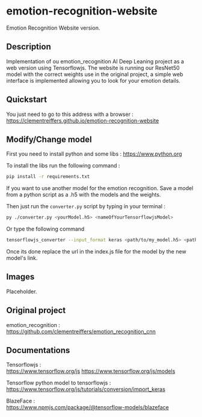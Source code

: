 # emotion-recognition-website

Emotion Recognition Website version.

## Description

Implementation of ou emotion_recognition AI Deep Leaning project as a web version using Tensorflowjs.
The website is running our ResNet50 model with the correct weights use in the original project, a simple web interface is implemented allowing you to look for your emotion details.

## Quickstart

You just need to go to this address with a browser :  
<https://clementreiffers.github.io/emotion-recognition-website>

## Modify/Change model

First you need to install python and some libs :
<https://www.python.org>

To install the libs run the following command :
```bash
pip install -r requirements.txt
```

If you want to use another model for the emotion recognition. Save a model from a python script as a .h5 with the models and the weights.

Then just run the `converter.py` script by typing in your terminal :

```bash
py ./converter.py <yourModel.h5> <nameOfYourTensorflowjsModel> 
```

Or type the following command

```bash 
tensorflowjs_converter --input_format keras <path/to/my_model.h5> <path/to/tfjs_target_dir>
```

Once its done replace the url in the index.js file for the model by the new model's link.

## Images

Placeholder.

## Original project

emotion_recognition :  
<https://github.com/clementreiffers/emotion_recognition_cnn>

## Documentations

Tensorflowjs :  
<https://www.tensorflow.org/js>
<https://www.tensorflow.org/js/models>

Tensorflow python model to tensorflowjs :  
<https://www.tensorflow.org/js/tutorials/conversion/import_keras>

BlazeFace :  
<https://www.npmjs.com/package/@tensorflow-models/blazeface>
